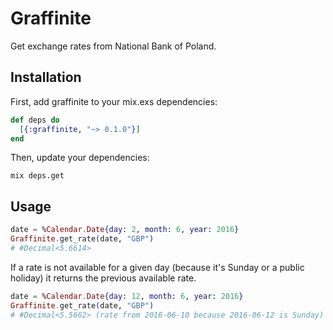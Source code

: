 # Graffinite

Get exchange rates from National Bank of Poland.

## Installation

First, add graffinite to your mix.exs dependencies:

```elixir
def deps do
  [{:graffinite, "~> 0.1.0"}]
end
```

Then, update your dependencies:

```
mix deps.get
```

## Usage

```elixir
date = %Calendar.Date{day: 2, month: 6, year: 2016}
Graffinite.get_rate(date, "GBP")
# #Decimal<5.6614>
```

If a rate is not available for a given day (because it's Sunday or a public holiday) it returns the previous available rate.

```elixir
date = %Calendar.Date{day: 12, month: 6, year: 2016}
Graffinite.get_rate(date, "GBP")
# #Decimal<5.5662> (rate from 2016-06-10 because 2016-06-12 is Sunday)
```
